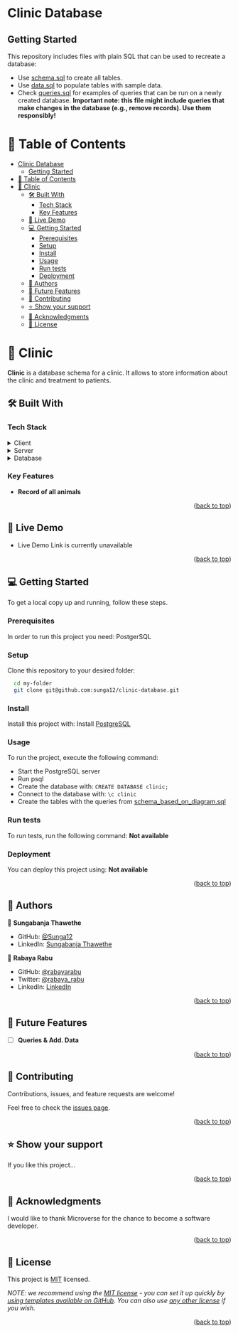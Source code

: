 # Clinic Database



## Getting Started

This repository includes files with plain SQL that can be used to recreate a database:

- Use [schema.sql](./schema.sql) to create all tables.
- Use [data.sql](./data.sql) to populate tables with sample data.
- Check [queries.sql](./queries.sql) for examples of queries that can be run on a newly created database. **Important note: this file might include queries that make changes in the database (e.g., remove records). Use them responsibly!**

<a name="readme-top"></a>



# 📗 Table of Contents

- [Clinic Database](#clinic-database)
  - [Getting Started](#getting-started)
- [📗 Table of Contents](#-table-of-contents)
- [📖 Clinic ](#-clinic-)
  - [🛠 Built With ](#-built-with-)
    - [Tech Stack ](#tech-stack-)
    - [Key Features ](#key-features-)
  - [🚀 Live Demo ](#-live-demo-)
  - [💻 Getting Started ](#-getting-started-)
    - [Prerequisites](#prerequisites)
    - [Setup](#setup)
    - [Install](#install)
    - [Usage](#usage)
    - [Run tests](#run-tests)
    - [Deployment](#deployment)
  - [👥 Authors ](#-authors-)
  - [🔭 Future Features ](#-future-features-)
  - [🤝 Contributing ](#-contributing-)
  - [⭐️ Show your support ](#️-show-your-support-)
  - [🙏 Acknowledgments ](#-acknowledgments-)
  - [📝 License ](#-license-)


# 📖 Clinic <a name="about-project"></a>


**Clinic** is a database schema for a clinic. It allows to store information about the clinic and treatment to patients.

## 🛠 Built With <a name="built-with"></a>

### Tech Stack <a name="tech-stack"></a>


<details>
  <summary>Client</summary>
</details>

<details>
  <summary>Server</summary>
</details>

<details>
<summary>Database</summary>
  <ul>
    <li><a href="https://www.postgresql.org/">PostgreSQL</a></li>
  </ul>
</details>

<!-- Features -->

### Key Features <a name="key-features"></a>


- **Record of all animals**

<p align="right">(<a href="#readme-top">back to top</a>)</p>

<!-- LIVE DEMO -->

## 🚀 Live Demo <a name="live-demo"></a>


- Live Demo Link is currently unavailable

<p align="right">(<a href="#readme-top">back to top</a>)</p>

<!-- GETTING STARTED -->

## 💻 Getting Started <a name="getting-started"></a>


To get a local copy up and running, follow these steps.

### Prerequisites

In order to run this project you need: PostgerSQL

### Setup

Clone this repository to your desired folder:

```sh
  cd my-folder
  git clone git@github.com:sunga12/clinic-database.git
```
### Install

Install this project with: Install [PostgreSQL](https://www.postgresql.org/download/)


### Usage

To run the project, execute the following command:

- Start the PostgreSQL server
- Run psql
- Create the database with: `CREATE DATABASE clinic;`
- Connect to the database with: `\c clinic`
- Create the tables with the queries from [schema_based_on_diagram.sql](./schema_based_on_diagram.sql)


### Run tests

To run tests, run the following command: **Not available**


### Deployment

You can deploy this project using: **Not available**


<p align="right">(<a href="#readme-top">back to top</a>)</p>

<!-- AUTHORS -->

## 👥 Authors <a name="authors"></a>

👤 **Sungabanja Thawethe**

- GitHub: [@Sunga12](https://github.com/sunga12)
- LinkedIn: [Sungabanja Thawethe](https://linkedin.com/in/sungabanja-thawethe)

👤 **Rabaya Rabu**

- GitHub: [@rabayarabu](https://github.com/rabayarabu)
- Twitter: [@rabaya_rabu](https://twitter.com/rabaya_rabu)
- LinkedIn: [LinkedIn](https://linkedin.com/in/rabaya-rabu-142721169/)

<p align="right">(<a href="#readme-top">back to top</a>)</p>

<!-- FUTURE FEATURES -->

## 🔭 Future Features <a name="future-features"></a>

- [ ] **Queries & Add. Data**


<p align="right">(<a href="#readme-top">back to top</a>)</p>

<!-- CONTRIBUTING -->

## 🤝 Contributing <a name="contributing"></a>

Contributions, issues, and feature requests are welcome!

Feel free to check the [issues page](../../issues/).

<p align="right">(<a href="#readme-top">back to top</a>)</p>

## ⭐️ Show your support <a name="support"></a>

If you like this project...

<p align="right">(<a href="#readme-top">back to top</a>)</p>

<!-- ACKNOWLEDGEMENTS -->

## 🙏 Acknowledgments <a name="acknowledgements"></a>

I would like to thank Microverse for the chance to become a software developer.

<p align="right">(<a href="#readme-top">back to top</a>)</p>

<!-- LICENSE -->

## 📝 License <a name="license"></a>

This project is [MIT](./LICENSE) licensed.

_NOTE: we recommend using the [MIT license](https://choosealicense.com/licenses/mit/) - you can set it up quickly by [using templates available on GitHub](https://docs.github.com/en/communities/setting-up-your-project-for-healthy-contributions/adding-a-license-to-a-repository). You can also use [any other license](https://choosealicense.com/licenses/) if you wish._

<p align="right">(<a href="#readme-top">back to top</a>)</p>
